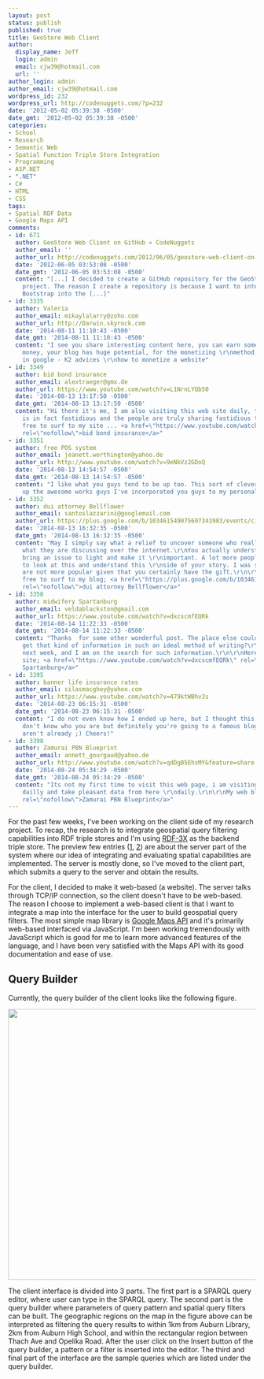 ```yaml
---
layout: post
status: publish
published: true
title: GeoStore Web Client
author:
  display_name: Jeff
  login: admin
  email: cjw39@hotmail.com
  url: ''
author_login: admin
author_email: cjw39@hotmail.com
wordpress_id: 232
wordpress_url: http://codenuggets.com/?p=232
date: '2012-05-02 05:39:38 -0500'
date_gmt: '2012-05-02 05:39:38 -0500'
categories:
- School
- Research
- Semantic Web
- Spatial Function Triple Store Integration
- Programming
- ASP.NET
- ".NET"
- C#
- HTML
- CSS
tags:
- Spatial RDF Data
- Google Maps API
comments:
- id: 671
  author: GeoStore Web Client on GitHub « CodeNuggets
  author_email: ''
  author_url: http://codenuggets.com/2012/06/05/geostore-web-client-on-github/
  date: '2012-06-05 03:53:08 -0500'
  date_gmt: '2012-06-05 03:53:08 -0500'
  content: "[...] I decided to create a GitHub repository for the GeoStore Web Client
    project. The reason I create a repository is because I want to integrate Twitter
    Bootstrap into the [...]"
- id: 3335
  author: Valeria
  author_email: mikaylalarry@zoho.com
  author_url: http://Darwin.skyrock.com
  date: '2014-08-11 11:10:43 -0500'
  date_gmt: '2014-08-11 11:10:43 -0500'
  content: "I see you share interesting content here, you can earn some additional
    money, your blog has huge potential, for the monetizing \r\nmethod, just type
    in google - K2 advices \r\nhow to monetize a website"
- id: 3349
  author: bid bond insurance
  author_email: alextraeger@gmx.de
  author_url: https://www.youtube.com/watch?v=L1NrnLYQb50
  date: '2014-08-13 13:17:50 -0500'
  date_gmt: '2014-08-13 13:17:50 -0500'
  content: "Hi there it's me, I am also visiting this web site daily, this web site
    is in fact fastidious and the people are truly sharing fastidious thoughts.\r\n\r\n\r\nFeel
    free to surf to my site ... <a href=\"https://www.youtube.com/watch?v=L1NrnLYQb50\"
    rel=\"nofollow\">bid bond insurance</a>"
- id: 3351
  author: free POS system
  author_email: jeanett.worthington@yahoo.de
  author_url: http://www.youtube.com/watch?v=9eNkVz2GDoQ
  date: '2014-08-13 14:54:57 -0500'
  date_gmt: '2014-08-13 14:54:57 -0500'
  content: "I like what you guys tend to be up too. This sort of clever work and reporting!\r\nKeep
    up the awesome works guys I've incorporated you guys to my personal blogroll."
- id: 3352
  author: dui attorney Bellflower
  author_email: santoslazzarini@googlemail.com
  author_url: https://plus.google.com/b/103461549075697341983/events/c1jme1bvqnskd3k914mt63tqlbs
  date: '2014-08-13 16:32:35 -0500'
  date_gmt: '2014-08-13 16:32:35 -0500'
  content: "May I simply say what a relief to uncover someone who really \r\nunderstands
    what they are discussing over the internet.\r\nYou actually understand how to
    bring an issue to light and make it \r\nimportant. A lot more people really need
    to look at this and understand this \r\nside of your story. I was surprised you
    are not more popular given that you certainly have the gift.\r\n\r\n\r\n\r\nFeel
    free to surf to my blog; <a href=\"https://plus.google.com/b/103461549075697341983/events/c1jme1bvqnskd3k914mt63tqlbs\"
    rel=\"nofollow\">dui attorney Bellflower</a>"
- id: 3358
  author: midwifery Spartanburg
  author_email: veldablackston@gmail.com
  author_url: https://www.youtube.com/watch?v=dxcscmfEQRk
  date: '2014-08-14 11:22:33 -0500'
  date_gmt: '2014-08-14 11:22:33 -0500'
  content: "Thanks  for some other wonderful post. The place else could \r\nanybody
    get that kind of information in such an ideal method of writing?\r\nI have a presentation
    next week, and I am on the search for such information.\r\n\r\nHere is my web
    site; <a href=\"https://www.youtube.com/watch?v=dxcscmfEQRk\" rel=\"nofollow\">midwifery
    Spartanburg</a>"
- id: 3395
  author: banner life insurance rates
  author_email: silasmacghey@yahoo.com
  author_url: https://www.youtube.com/watch?v=479ktWBhv3s
  date: '2014-08-23 06:15:31 -0500'
  date_gmt: '2014-08-23 06:15:31 -0500'
  content: "I do not even know how I ended up here, but I thought this post was good.\r\n\r\nI
    don't know who you are but definitely you're going to a famous blogger if you
    aren't already ;) Cheers!"
- id: 3398
  author: Zamurai PBN Blueprint
  author_email: annett_gourgaud@yahoo.de
  author_url: http://www.youtube.com/watch?v=qdDgB5EhsMY&feature=share
  date: '2014-08-24 05:34:29 -0500'
  date_gmt: '2014-08-24 05:34:29 -0500'
  content: "Its not my first time to visit this web page, i am visiting this web page
    dailly and take pleasant data from here \r\ndaily.\r\n\r\nMy web blog; <a href=\"http://www.youtube.com/watch?v=qdDgB5EhsMY&feature=share\"
    rel=\"nofollow\">Zamurai PBN Blueprint</a>"
---
```

For the past few weeks, I've been working on the client side of my research project. To recap, the research is to integrate geospatial query filtering capabilities into RDF triple stores and I'm using <a href="http://www.mpi-inf.mpg.de/~neumann/rdf3x/">RDF-3X</a> as the backend triple store. The preview few entries (<a href="http://codenuggets.com/2012/04/14/geostore-server-spatial-filter-with-variable-parameters/">1</a>, <a href="http://codenuggets.com/2012/03/27/geostore-spatial-filters-types/">2</a>) are about the server part of the system where our idea of integrating and evaluating spatial capabilities are implemented. The server is mostly done, so I've moved to the client part, which submits a query to the server and obtain the results.

For the client, I decided to make it web-based (a website). The server talks through TCP/IP connection, so the client doesn't have to be web-based. The reason I choose to implement a web-based client is that I want to integrate a map into the interface for the user to build geospatial query filters. The most simple map library is <a href="https://developers.google.com/maps/documentation/javascript/">Google Maps API</a> and it's primarily web-based interfaced via JavaScript. I'm been working tremendously with JavaScript which is good for me to learn more advanced features of the language, and I have been very satisfied with the Maps API with its good documentation and ease of use.

## Query Builder

Currently, the query builder of the client looks like the following figure.

<a href="http://codenuggets.com/wp-content/uploads/2012/05/sparql_spatial_query_builder.png"><img src="http://codenuggets.com/wp-content/uploads/2012/05/sparql_spatial_query_builder.png" alt="" title="sparql_spatial_query_builder" width="550" /></a>

The client interface is divided into 3 parts. The first part is a SPARQL query editor, where user can type in the SPARQL query. The second part is the query builder where parameters of query pattern and spatial query filters can be built. The geographic regions on the map in the figure above can be interpreted as filtering the query results to within 1km from Auburn Library, 2km from Auburn High School, and within the rectangular region between Thach Ave and Opelika Road. After the user click on the Insert button of the query builder, a pattern or a filter is inserted into the editor. The third and final part of the interface are the sample queries which are listed under the query builder.

